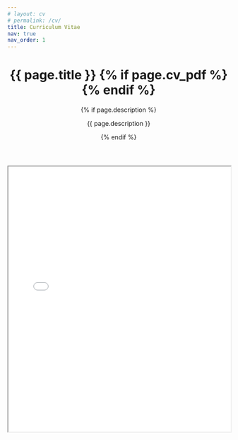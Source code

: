 ```yaml
---
# layout: cv
# permalink: /cv/
title: Curriculum Vitae
nav: true
nav_order: 1
---
```


<div>

  <header class="post-header">
    <h1 class="post-title">{{ page.title }} {% if page.cv_pdf %}<a href="{{ page.cv_pdf | prepend: 'assets/pdf/' | relative_url}}" target="_blank" rel="noopener noreferrer" class="float-right"><i class="fa-solid fa-file-pdf"></i></a>{% endif %}</h1>
      {% if page.description %}<p class="post-description">{{ page.description }}</p>{% endif %}
  </header>

   <!-- Embed PDF here -->
   <iframe src="assets/pdf/Gihan_Weeraprameshwara_Curriculum_Vitae.pdf" width="100%" height="600px"></iframe>

</div>